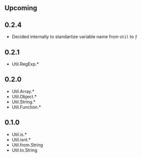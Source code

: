 ## Upcoming

## 0.2.4
* Decided internally to standartize variable name from `Util` to `ƒ`

## 0.2.1
+ Util.RegExp.*

## 0.2.0
+ Util.Array.*
+ Util.Object.*
+ Util.String.*
+ Util.Function.*

## 0.1.0
+ Util.is.*
+ Util.isnt.*
+ Util.from.String
+ Util.to.String
